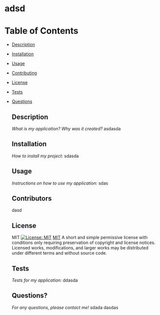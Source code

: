 
  # adsd

# Table of Contents
* [Description](#Description)
* [Installation](#Installation)
* [Usage](#Usage)
* [Contributing](#Contributing)
* [License](#License)
* [Tests](#Tests)
* [Questions](#Questions)
  
  ## Description
  *What is my application? Why was it created?*
    asdasda

  ## Installation
  *How to install my project:*
    sdasda

  ## Usage
  *Instructions on how to use my application:*
    sdas

  ## Contributors
    dasd
  
  ## License
    MIT
    [![License: MIT](https://img.shields.io/badge/License-MIT-yellow.svg)](https://opensource.org/licenses/MIT)
    [MIT](https://opensource.org/licenses/MIT)
    A short and simple permissive license with conditions only requiring preservation of copyright and license notices. Licensed works, modifications, and larger works may be distributed under different terms and without source code.
  
  ## Tests
  *Tests for my application:*
    ddasda

  ## Questions?
  *For any questions, please contact me!*
   sdada
   dasdas
